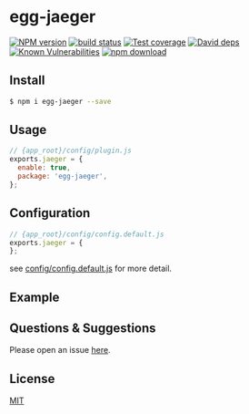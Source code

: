 # egg-jaeger

[![NPM version][npm-image]][npm-url]
[![build status][travis-image]][travis-url]
[![Test coverage][codecov-image]][codecov-url]
[![David deps][david-image]][david-url]
[![Known Vulnerabilities][snyk-image]][snyk-url]
[![npm download][download-image]][download-url]

[npm-image]: https://img.shields.io/npm/v/egg-jaeger.svg?style=flat-square
[npm-url]: https://npmjs.org/package/egg-jaeger
[travis-image]: https://img.shields.io/travis/sqlwwx/egg-jaeger.svg?style=flat-square
[travis-url]: https://travis-ci.org/sqlwwx/egg-jaeger
[codecov-image]: https://img.shields.io/codecov/c/github/sqlwwx/egg-jaeger.svg?style=flat-square
[codecov-url]: https://codecov.io/github/sqlwwx/egg-jaeger?branch=master
[david-image]: https://img.shields.io/david/sqlwwx/egg-jaeger.svg?style=flat-square
[david-url]: https://david-dm.org/sqlwwx/egg-jaeger
[snyk-image]: https://snyk.io/test/npm/egg-jaeger/badge.svg?style=flat-square
[snyk-url]: https://snyk.io/test/npm/egg-jaeger
[download-image]: https://img.shields.io/npm/dm/egg-jaeger.svg?style=flat-square
[download-url]: https://npmjs.org/package/egg-jaeger

<!--
Description here.
-->

## Install

```bash
$ npm i egg-jaeger --save
```

## Usage

```js
// {app_root}/config/plugin.js
exports.jaeger = {
  enable: true,
  package: 'egg-jaeger',
};
```

## Configuration

```js
// {app_root}/config/config.default.js
exports.jaeger = {
};
```

see [config/config.default.js](config/config.default.js) for more detail.

## Example

<!-- example here -->

## Questions & Suggestions

Please open an issue [here](https://github.com/sqlwwx/egg-jaeger/issues).

## License

[MIT](LICENSE)
